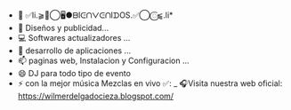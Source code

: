 - 👋 ✅li.⫺𑜞⃝🖥️●ᗷIᕮᑎᐯᕮᑎIᗪOS.✅⃝𑜞⫹.li* 
- 👀 Diseños y publicidad...
- 💻 Softwares actualizadores ...
- 📲 desarrollo de aplicaciones ...
- 📫 paginas web, Instalacion y Configuracion  ...
- 😄 DJ para todo tipo de evento
- ⚡ con la mejor música Mezclas en vivo ✅: 
_ 🎧Visita nuestra web oficial: https://wilmerdelgadocieza.blogspot.com/
<!---
DJWILMER/DJWILMER is a ✨ special ✨ repository because its `README.md` (this file) appears on your GitHub profile.
You can click the Preview link to take a look at your changes.
--->
